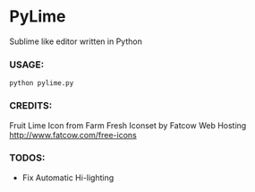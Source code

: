PyLime
======

Sublime like editor written in Python

### USAGE:

```python pylime.py```


### CREDITS:

Fruit Lime Icon from Farm Fresh Iconset by Fatcow Web Hosting
http://www.fatcow.com/free-icons


### TODOS:

- Fix Automatic Hi-lighting
